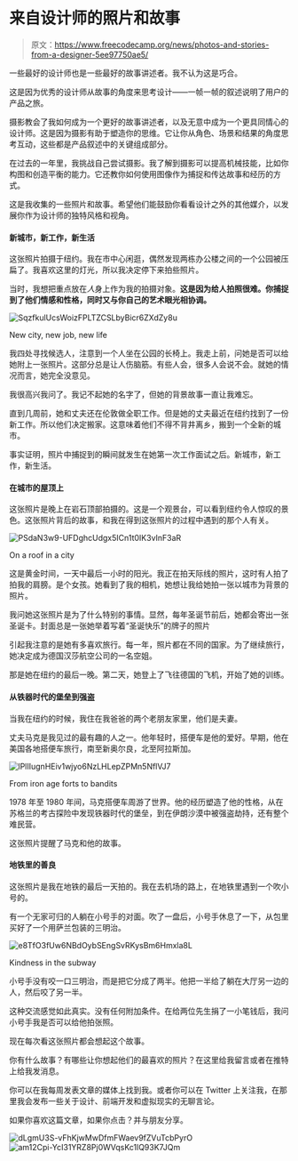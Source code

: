 # 来自设计师的照片和故事

> 原文：<https://www.freecodecamp.org/news/photos-and-stories-from-a-designer-5ee97750ae5/>

一些最好的设计师也是一些最好的故事讲述者。我不认为这是巧合。

这是因为优秀的设计师从故事的角度来思考设计——一帧一帧的叙述说明了用户的产品之旅。

摄影教会了我如何成为一个更好的故事讲述者，以及无意中成为一个更具同情心的设计师。这是因为摄影有助于塑造你的思维。它让你从角色、场景和结果的角度思考互动，这些都是产品叙述中的关键组成部分。

在过去的一年里，我挑战自己尝试摄影。我了解到摄影可以提高机械技能，比如你构图和创造平衡的能力。它还教你如何使用图像作为捕捉和传达故事和经历的方式。

这是我收集的一些照片和故事。希望他们能鼓励你看看设计之外的其他媒介，以发展你作为设计师的独特风格和视角。

#### 新城市，新工作，新生活

这张照片拍摄于纽约。我在市中心闲逛，偶然发现两栋办公楼之间的一个公园被压扁了。我喜欢这里的灯光，所以我决定停下来拍些照片。

当时，我想把重点放在*人*身上作为我的拍摄对象。**这是因为给人拍照很难。你捕捉到了他们情感和性格，同时又与你自己的艺术眼光相协调。**

![SqzfkulUcsWoizFPLTZCSLbyBicr6ZXdZy8u](img/2a23845f4b967b9000f8a7e6ddc23cbd.png)

New city, new job, new life

我四处寻找候选人，注意到一个人坐在公园的长椅上。我走上前，问她是否可以给她附上一张照片。这部分总是让人伤脑筋。有些人会，很多人会说不会。就她的情况而言，她完全没意见。

我很高兴我问了。我记不起她的名字了，但她的背景故事一直让我难忘。

直到几周前，她和丈夫还在伦敦做全职工作。但是她的丈夫最近在纽约找到了一份新工作。所以他们决定搬家。这意味着他们不得不背井离乡，搬到一个全新的城市。

事实证明，照片中捕捉到的瞬间就发生在她第一次工作面试之后。新城市，新工作，新生活。

#### 在城市的屋顶上

这张照片是晚上在岩石顶部拍摄的。这是一个观景台，可以看到纽约令人惊叹的景色。这张照片背后的故事，和我在得到这张照片的过程中遇到的那个人有关。

![PSdaN3w9-UFDghcUdgx5ICn1t0IK3vInF3aR](img/ee552ff67e560a57699d402be5d06637.png)

On a roof in a city

这是黄金时间，一天中最后一小时的阳光。我正在拍天际线的照片，这时有人拍了拍我的肩膀。是个女孩。她看到了我的相机，她想让我给她拍一张以城市为背景的照片。

我问她这张照片是为了什么特别的事情。显然，每年圣诞节前后，她都会寄出一张圣诞卡。封面总是一张她举着写着“圣诞快乐”的牌子的照片

引起我注意的是她有多喜欢旅行。每一年，照片都在不同的国家。为了继续旅行，她决定成为德国汉莎航空公司的一名空姐。

那是她在纽约的最后一晚。第二天，她登上了飞往德国的飞机，开始了她的训练。

#### 从铁器时代的堡垒到强盗

当我在纽约的时候，我住在我爸爸的两个老朋友家里，他们是夫妻。

丈夫马克是我见过的最有趣的人之一。他年轻时，搭便车是他的爱好。早期，他在美国各地搭便车旅行，南至新奥尔良，北至阿拉斯加。

![lPlIIugnHEiv1wjyo6NzLHLepZPMn5NflVJ7](img/cc938063f65b8780053c5145e140c145.png)

From iron age forts to bandits

1978 年至 1980 年间，马克搭便车周游了世界。他的经历塑造了他的性格，从在苏格兰的考古探险中发现铁器时代的堡垒，到在伊朗沙漠中被强盗劫持，还有整个难民营。

这张照片提醒了马克和他的故事。

#### 地铁里的善良

这张照片是我在地铁的最后一天拍的。我在去机场的路上，在地铁里遇到一个吹小号的。

有一个无家可归的人躺在小号手的对面。吹了一盘后，小号手休息了一下，从包里买好了一个用萨兰包装的三明治。

![e8TfO3fUw6NBdOybSEngSvRKysBm6Hmxla8L](img/3940158e5cba1f29a98776f6f9539dfb.png)

Kindness in the subway

小号手没有咬一口三明治，而是把它分成了两半。他把一半给了躺在大厅另一边的人，然后咬了另一半。

这种交流感觉如此真实。没有任何附加条件。在给两位先生捐了一小笔钱后，我问小号手我是否可以给他拍张照。

现在每次看这张照片都会想起这个故事。

你有什么故事？有哪些让你想起他们的最喜欢的照片？在这里给我留言或者在推特上给我发消息。

你可以在我每周发表文章的媒体上找到我。或者你可以在 Twitter 上关注我，在那里我会发布一些关于设计、前端开发和虚拟现实的无聊言论。

如果你喜欢这篇文章，如果你点击？并与朋友分享。

![dLgmU3S-vFhKjwMwDfmFWaev9fZVuTcbPyrO](img/2cc0bb5267245fd9324b0a50804c1515.png)![am12Cpi-YcI31YRZ8Pj0WVqsKc1lQ93K7JQm](img/cde824245fef498d95385bacc01a7391.png)